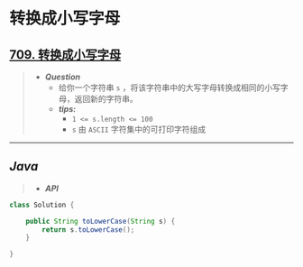# 转换成小写字母

## [709. 转换成小写字母](https://leetcode.cn/problems/to-lower-case/)

> - ***Question***
>   - 给你一个字符串 `s` ，将该字符串中的大写字母转换成相同的小写字母，返回新的字符串。
>   - ***tips:***
>     - `1 <= s.length <= 100`
>     - `s` 由 `ASCII` 字符集中的可打印字符组成

---

## *Java*

> - ***API***

```java
class Solution {

    public String toLowerCase(String s) {
        return s.toLowerCase();
    }

}
```
